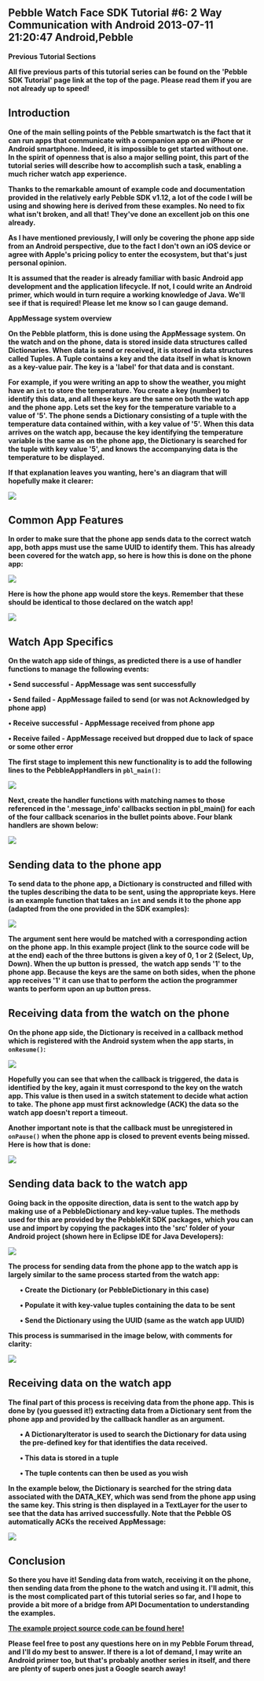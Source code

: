 Pebble Watch Face SDK Tutorial #6: 2 Way Communication with Android
2013-07-11 21:20:47
Android,Pebble
---

<strong>Previous Tutorial Sections

All five previous parts of this tutorial series can be found on the 'Pebble SDK Tutorial' page link at the top of the page. Please read them if you are not already up to speed!

## Introduction

One of the main selling points of the Pebble smartwatch is the fact that it can run apps that communicate with a companion app on an iPhone or Android smartphone. Indeed, it is impossible to get started without one. In the spirit of openness that is also a major selling point, this part of the tutorial series will describe how to accomplish such a task, enabling a much richer watch app experience.

Thanks to the remarkable amount of example code and documentation provided in the relatively early Pebble SDK v1.12, a lot of the code I will be using and showing here is derived from these examples. No need to fix what isn't broken, and all that! They've done an excellent job on this one already.

As I have mentioned previously, I will only be covering the phone app side from an Android perspective, due to the fact I don't own an iOS device or agree with Apple's pricing policy to enter the ecosystem, but that's just personal opinion.

It is assumed that the reader is already familiar with basic Android app development and the application lifecycle. If not, I could write an Android primer, which would in turn require a working knowledge of Java. We'll see if that is required! Please let me know so I can gauge demand.

<b>AppMessage system overview</b>

On the Pebble platform, this is done using the AppMessage system. On the watch and on the phone, data is stored inside data structures called Dictionaries. When data is send or received, it is stored in data structures called Tuples. A Tuple contains a key and the data itself in what is known as a key-value pair. The key is a 'label' for that data and is constant.

For example, if you were writing an app to show the weather, you might have an <code>int</code> to store the temperature. You create a key (number) to identify this data, and all these keys are the same on both the watch app and the phone app. Lets set the key for the temperature variable to a value of '5'. The phone sends a Dictionary consisting of a tuple with the temperature data contained within, with a key value of '5'. When this data arrives on the watch app, because the key identifying the temperature variable is the same as on the phone app, the Dictionary is searched for the tuple with key value '5', and knows the accompanying data is the temperature to be displayed.

If that explanation leaves you wanting, here's an diagram that will hopefully make it clearer:

<a href="http://ninedof.files.wordpress.com/2013/07/key-and-data-life.png">![](http://ninedof.files.wordpress.com/2013/07/key-and-data-life.png)</a>

## Common App Features

In order to make sure that the phone app sends data to the correct watch app, both apps must use the same UUID to identify them. This has already been covered for the watch app, so here is how this is done on the phone app:

<a href="http://ninedof.files.wordpress.com/2013/07/uuid-member.png">![](http://ninedof.files.wordpress.com/2013/07/uuid-member.png?w=545)</a>

Here is how the phone app would store the keys. Remember that these should be identical to those declared on the watch app!

<a href="http://ninedof.files.wordpress.com/2013/07/keys.png">![](http://ninedof.files.wordpress.com/2013/07/keys.png)</a>

## Watch App Specifics

On the watch app side of things, as predicted there is a use of handler functions to manage the following events:

• Send successful - AppMessage was sent successfully

• Send failed - AppMessage failed to send (or was not Acknowledged by phone app)

• Receive successful - AppMessage received from phone app

• Receive failed - AppMessage received but dropped due to lack of space or some other error

The first stage to implement this new functionality is to add the following lines to the PebbleAppHandlers in <code>pbl_main()</code>:

<a href="http://ninedof.files.wordpress.com/2013/07/pbl_main-additions1.png">![](http://ninedof.files.wordpress.com/2013/07/pbl_main-additions1.png)</a>

Next, create the handler functions with <strong>matching names to those referenced in the '.message_info' callbacks section in pbl_main()</strong> for each of the four callback scenarios in the bullet points above. Four blank handlers are shown below:

<a href="http://ninedof.files.wordpress.com/2013/07/blank-handlers.png">![](http://ninedof.files.wordpress.com/2013/07/blank-handlers.png?w=545)</a>

## Sending data to the phone app

To send data to the phone app, a Dictionary is constructed and filled with the tuples describing the data to be sent, using the appropriate keys. Here is an example function that takes an <code>int</code> and sends it to the phone app (adapted from the one provided in the SDK examples):

<a href="http://ninedof.files.wordpress.com/2013/07/send_cmd.png">![](http://ninedof.files.wordpress.com/2013/07/send_cmd.png?w=545)</a>

The argument sent here would be matched with a corresponding action on the phone app. In this example project (link to the source code will be at the end) each of the three buttons is given a key of 0, 1 or 2 (Select, Up, Down). When the up button is pressed,  the watch app sends '1' to the phone app. Because the keys are the same on both sides, when the phone app receives '1' it can use that to perform the action the programmer wants to perform upon an up button press.

## Receiving data from the watch on the phone

On the phone app side, the Dictionary is received in a callback method which is registered with the Android system when the app starts, in <code>onResume()</code>:

<a href="http://ninedof.files.wordpress.com/2013/07/onresume.png">![](http://ninedof.files.wordpress.com/2013/07/onresume.png?w=545)</a>

Hopefully you can see that when the callback is triggered, the data is identified by the key, again it must correspond to the key on the watch app. This value is then used in a switch statement to decide what action to take. <strong>The phone app must first acknowledge (ACK) the data so the watch app doesn't report a timeout.

Another important note is that the callback must be unregistered in <code>onPause()</code> when the phone app is closed to prevent events being missed. Here is how that is done:

<a href="http://ninedof.files.wordpress.com/2013/07/onpause.png">![](http://ninedof.files.wordpress.com/2013/07/onpause.png?w=545)</a>

## Sending data back to the watch app

Going back in the opposite direction, data is sent to the watch app by making use of a PebbleDictionary and key-value tuples. The methods used for this are provided by the PebbleKit SDK packages, which you can use and import by copying the packages into the 'src' folder of your Android project (shown here in Eclipse IDE for Java Developers):

<a href="http://ninedof.files.wordpress.com/2013/07/packages.png">![](http://ninedof.files.wordpress.com/2013/07/packages.png)</a>

The process for sending data from the phone app to the watch app is largely similar to the same process started from the watch app:
<ol>
• Create the Dictionary (or PebbleDictionary in this case)

• Populate it with key-value tuples containing the data to be sent

• Send the Dictionary using the UUID (same as the watch app UUID)

</ol>
This process is summarised in the image below, with comments for clarity:

<a href="http://ninedof.files.wordpress.com/2013/07/send-to-pebble.png">![](http://ninedof.files.wordpress.com/2013/07/send-to-pebble.png?w=545)</a>

## Receiving data on the watch app

The final part of this process is receiving data from the phone app. This is done by (you guessed it!) extracting data from a Dictionary sent from the phone app and provided by the callback handler as an argument.
<ol>
• A DictionaryIterator is used to search the Dictionary for data using the pre-defined key for that identifies the data received.

• This data is stored in a tuple

• The tuple contents can then be used as you wish

</ol>
In the example below, the Dictionary is searched for the string data associated with the DATA_KEY, which was send from the phone app using the same key. This string is then displayed in a TextLayer for the user to see that the data has arrived successfully. Note that the Pebble OS automatically ACKs the received AppMessage:

<a href="http://ninedof.files.wordpress.com/2013/07/using-received-data-on-watch.png">![](http://ninedof.files.wordpress.com/2013/07/using-received-data-on-watch.png?w=545)</a>

## Conclusion

So there you have it! Sending data from watch, receiving it on the phone, then sending data from the phone to the watch and using it. I'll admit, this is the most complicated part of this tutorial series so far, and I hope to provide a bit more of a bridge from API Documentation to understanding the examples.

<a title="Example Project Source Code" href="https://www.dropbox.com/s/8pvxfuuor57x7it/AppMessage%20Source.zip"><strong>The example project source code can be found here!</strong></a>

Please feel free to post any questions here on in my Pebble Forum thread, and I'll do my best to answer. If there is a lot of demand, I may write an Android primer too, but that's probably another series in itself, and there are plenty of superb ones just a Google search away!
